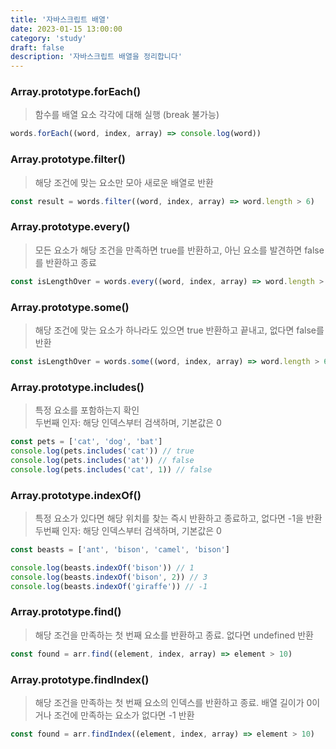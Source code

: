 ```yaml
---
title: '자바스크립트 배열'
date: 2023-01-15 13:00:00
category: 'study'
draft: false
description: '자바스크립트 배열을 정리합니다'
---
```


### Array.prototype.forEach()

> 함수를 배열 요소 각각에 대해 실행 (break 불가능)

```js
words.forEach((word, index, array) => console.log(word))
```

### Array.prototype.filter()

> 해당 조건에 맞는 요소만 모아 새로운 배열로 반환

```js
const result = words.filter((word, index, array) => word.length > 6)
```

### Array.prototype.every()

> 모든 요소가 해당 조건을 만족하면 true를 반환하고, 아닌 요소를 발견하면 false를 반환하고 종료

```js
const isLengthOver = words.every((word, index, array) => word.length > 6)
```

### Array.prototype.some()

> 해당 조건에 맞는 요소가 하나라도 있으면 true 반환하고 끝내고, 없다면 false를 반환

```js
const isLengthOver = words.some((word, index, array) => word.length > 6)
```

### Array.prototype.includes()

> 특정 요소를 포함하는지 확인  
> 두번째 인자: 해당 인덱스부터 검색하며, 기본값은 0

```js
const pets = ['cat', 'dog', 'bat']
console.log(pets.includes('cat')) // true
console.log(pets.includes('at')) // false
console.log(pets.includes('cat', 1)) // false
```

### Array.prototype.indexOf()

> 특정 요소가 있다면 해당 위치를 찾는 즉시 반환하고 종료하고, 없다면 -1을 반환  
> 두번째 인자: 해당 인덱스부터 검색하며, 기본값은 0

```js
const beasts = ['ant', 'bison', 'camel', 'bison']

console.log(beasts.indexOf('bison')) // 1
console.log(beasts.indexOf('bison', 2)) // 3
console.log(beasts.indexOf('giraffe')) // -1
```

### Array.prototype.find()

> 해당 조건을 만족하는 첫 번째 요소를 반환하고 종료. 없다면 undefined 반환

```js
const found = arr.find((element, index, array) => element > 10)
```

### Array.prototype.findIndex()

> 해당 조건을 만족하는 첫 번째 요소의 인덱스를 반환하고 종료. 배열 길이가 0이거나 조건에 만족하는 요소가 없다면 -1 반환

```js
const found = arr.findIndex((element, index, array) => element > 10)
```

<br />
<br />

